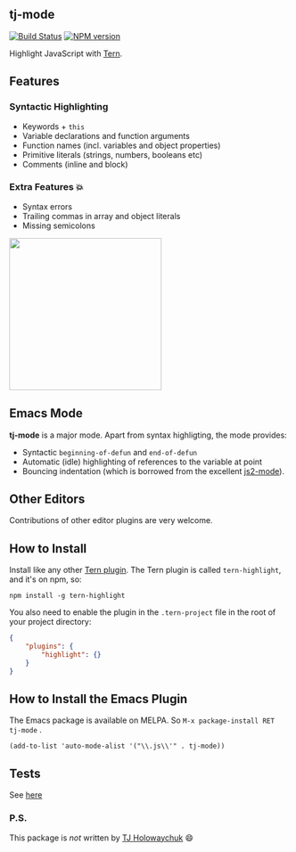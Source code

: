 tj-mode
-------

[![Build Status](https://secure.travis-ci.org/katspaugh/tj-mode.png)](http://travis-ci.org/katspaugh/tj-mode)
[![NPM version](https://img.shields.io/npm/v/tern-highlight.svg)](https://www.npmjs.org/package/tern-highlight)

Highlight JavaScript with [Tern](https://github.com/marijnh/tern).

## Features

### Syntactic Highlighting
 * Keywords + `this`
 * Variable declarations and function arguments
 * Function names (incl. variables and object properties)
 * Primitive literals (strings, numbers, booleans etc)
 * Comments (inline and block)

### Extra Features :boom:
 * Syntax errors
 * Trailing commas in array and object literals
 * Missing semicolons

<img src="http://i.imgur.com/GgK5w6l.png" width="273" />

## Emacs Mode
**tj-mode** is a major mode. Apart from syntax highligting, the mode provides:

 * Syntactic `beginning-of-defun` and `end-of-defun`
 * Automatic (idle) highlighting of references to the variable at point
 * Bouncing indentation (which is borrowed from the excellent
   [js2-mode](https://github.com/mooz/js2-mode)).

## Other Editors
Contributions of other editor plugins are very welcome.

## How to Install
Install like any other
[Tern plugin](http://ternjs.net/doc/manual.html#plugin_third_party). The
Tern plugin is called `tern-highlight`, and it's on npm, so:

```
npm install -g tern-highlight
```

You also need to enable the plugin in the `.tern-project` file in the
root of your project directory:

```JSON
{
    "plugins": {
        "highlight": {}
    }
}
```

## How to Install the Emacs Plugin
The Emacs package is available on MELPA. So `M-x package-install RET tj-mode` .
```Lisp
(add-to-list 'auto-mode-alist '("\\.js\\'" . tj-mode))
```

## Tests

See [here](https://github.com/katspaugh/tj-mode)

### P.S.
This package is *not* written by [TJ Holowaychuk](https://github.com/tj) :smile:
